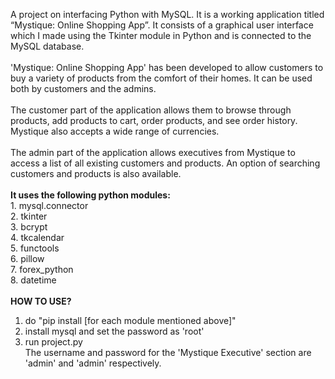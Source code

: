 A project on interfacing Python with MySQL. It is a working application titled “Mystique: Online Shopping App”. It consists of a graphical user interface which I made using the Tkinter module in Python and is connected to the MySQL database.
<br><br>
'Mystique: Online Shopping App' has been developed to allow customers to buy a variety of products from the comfort of their homes. It can be used both by customers and the admins.
<br><br>
The customer part of the application allows them to browse through products, add products to cart, order products, and see order history. Mystique also accepts a wide range of currencies.
<br><br>
The admin part of the application allows executives from Mystique to access a list of all existing customers and products. An option of searching customers and products is also available.
<br><br>
<b>It uses the following python modules:</b> 
<br>1. mysql.connector
<br>2. tkinter
<br>3. bcrypt
<br>4. tkcalendar
<br>5. functools
<br>6. pillow
<br>7. forex_python
<br>8. datetime
<br><br>
<b>HOW TO USE?</b><br>
1. do "pip install [for each module mentioned above]"<br>
2. install mysql and set the password as 'root'<br>
3. run project.py<br>
The username and password for the 'Mystique Executive' section are 'admin' and 'admin' respectively.
